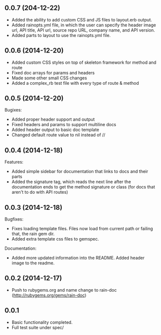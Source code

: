 ## 0.0.7 (204-12-22)

- Added the ability to add custom CSS and JS files to layout.erb output.
- Added rainopts.yml file, in which the user can specify the header image url, API title, API url, source repo URL, company name, and API version.
- Added parts to layout to use the rainopts.yml file.

## 0.0.6 (2014-12-20)

- Added custom CSS styles on top of skeleton framework for method and route
- Fixed doc arrays for params and headers
- Made some other small CSS changes
- Added a complex_rb test file with every type of route & method

## 0.0.5 (2014-12-20)

Bugixes:

- Added proper header support and output
- Fixed headers and params to support multiline docs
- Added header output to basic doc template
- Changed default route value to nil instead of //

## 0.0.4 (2014-12-18)

Features:

- Added simple sidebar for documentation that links to docs and their parts
- Added the signature tag, which reads the next line after the documentation ends to get
the method signature or class (for docs that aren't to do with API routes)

## 0.0.3 (2014-12-18)

Bugfixes:

- Fixes loading template files. Files now load from current path or failing that, the rain gem dir.
- Added extra template css files to gemspec.

Documentation:

- Added more updated information into the README. Added header image to the readme.

## 0.0.2 (2014-12-17)
- Push to rubygems.org and name change to rain-doc (http://rubygems.org/gems/rain-doc)

## 0.0.1
- Basic functionality completed.
- Full test suite under spec/